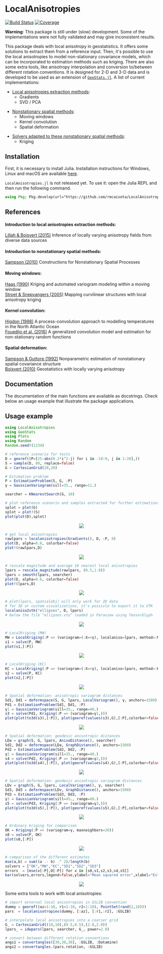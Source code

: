 # LocalAnisotropies

[![Build Status][build-img]][build-url] [![Coverage][codecov-img]][codecov-url]

**Warning**: This package is still under (slow) development. Some of the implementations were not fully validated and may give inconsistent results.

This package deals with local anisotropy in geostatistics. It offers some solutions to extract them from a reference input. Then, it's possible to use the local anisotropies to model non-stationary covariance models, which can be incorporated to estimation methods such as kriging. There are also some extra tools, like anisotropy interpolation and conversion to/between different rotation conventions. It is designed for 2-D and 3-D data and is developed to be used as an extension of [`GeoStats.jl`](https://github.com/JuliaEarth/GeoStats.jl). A list of current implementations:

- <u>Local anisotropies extraction methods</u>:
  - Gradients
  - SVD / PCA <p>
- <u>Nonstationary spatial methods</u>:
  - Moving windows
  - Kernel convolution
  - Spatial deformation <p>
- <u>Solvers adapted to these nonstationary spatial methods</u>:
  - Kriging

## Installation

First, it is necessary to install Julia. Installation instructions for Windows, Linux and macOS are available [here](https://julialang.org/downloads/platform/).

`LocalAnisotropies.jl` is not released yet. To use it: open the Julia REPL and then run the following command.

```julia
using Pkg; Pkg.develop(url="https://github.com/rmcaixeta/LocalAnisotropies.jl"); Pkg.add("GeoStats")
```

## References

#### Introduction to local anisotropies extraction methods:
[Lillah & Boisvert (2015)](https://doi.org/10.1016/j.cageo.2015.05.015) Inference of locally varying anisotropy fields from diverse data sources

#### Introduction to nonstationary spatial methods:
[Sampson (2010)](https://doi.org/10.1201/9781420072884-13) Constructions for Nonstationary Spatial Processes

#### Moving windows:
[Haas (1990)](https://doi.org/10.1016/0960-1686(90)90508-K) Kriging and automated variogram modeling within a moving window <br>
[Stroet & Snepvangers (2005)](https://doi.org/10.1007/s11004-005-7310-y) Mapping curvilinear structures with local anisotropy kriging

#### Kernel convolution:
[Higdon (1998)](https://doi.org/10.1023/A:1009666805688) A process-convolution approach to modelling temperatures in the North Atlantic Ocean <br>
[Fouedjio et al. (2016)](https://doi.org/10.1016/j.spasta.2016.01.002) A generalized convolution model and estimation for non-stationary random functions

#### Spatial deformation:
[Sampson & Guttorp (1992)](https://doi.org/10.1080/01621459.1992.10475181) Nonparametric estimation of nonstationary spatial covariance structure <br>
[Boisvert (2010)](https://era.library.ualberta.ca/items/5acca59f-6e97-414d-ad13-34c8f97ce223) Geostatistics with locally varying anisotropy

## Documentation

The documentation of the main functions are available as docstrings.
Check below an usage example that illustrate the package applications.

## Usage example

```julia
using LocalAnisotropies
using GeoStats
using Plots
using Random
Random.seed!(1234)

# reference scenario for tests
D = georef((P=[25-abs(0.2*i^2-j) for i in -10:9, j in 1:20],))
S = sample(D, 80, replace=false)
G = CartesianGrid(20,20)

# Estimation problem
P = EstimationProblem(S, G, :P)
γ = GaussianVariogram(sill=35., range=11.)

searcher = KNearestSearch(G, 10)

# plot reference scenario and samples extracted for further estimations
splot = plot(G)
splot = plot!(S)
plot(plot(D),splot)
```

<p align="center">
  <img src="imgs/01_input.png">
</p>

```julia
# get local anisotropies
rawlpars = localanisotropies(Gradients(), D, :P, 8)
plot(D, alpha=0.6, colorbar=false)
plot!(rawlpars,D)
```

<p align="center">
  <img src="imgs/02_localaniso.png">
</p>

```julia
# rescale magnitude and average 10 nearest local anisotropies
lpars = rescale_magnitude(rawlpars, (0.5,1.0))
lpars = smooth(lpars, searcher)
plot(D, alpha=0.6, colorbar=false)
plot!(lpars,D)
```

<p align="center">
  <img src="imgs/03_localaniso_smooth.png">
</p>

```julia
# plot(lpars, spatialobj) will only work for 2D data
# for 3D or custom visualizations, it's possivle to export it to VTK
localaniso2vtk("ellipses", D, lpars)
# below the file "ellipses.vtu" loaded in Paraview using TensorGlyph
```

<p align="center">
  <img src="imgs/03.2_localaniso_vtk.png">
</p>

```julia
# LocalKriging (MW)
MW = LocalKriging(:P => (variogram=(:X=>γ), localaniso=lpars, method=:MovingWindows))
s1 = solve(P, MW)
plot(s1,[:P])
```

<p align="center">
  <img src="imgs/04_mw.png">
</p>

```julia
# LocalKriging (KC)
KC = LocalKriging(:P => (variogram=(:X=>γ), localaniso=lpars, method=:KernelConvolution))
s2 = solve(P, KC)
plot(s2,[:P])
```

<p align="center">
  <img src="imgs/05_kc.png">
</p>

```julia
# Spatial deformation: anisotropic variogram distances
Sd1, Dd1 = deformspace(S, G, lpars, LocalVariogram(), γ, anchors=1500)
Pd1 = EstimationProblem(Sd1, Dd1, :P)
γ1 = GaussianVariogram(sill=35., range=40.)
s3 = solve(Pd1, Kriging(:P => (variogram=γ1,)))
plot(plot(to3d(s3),[:P]), plot(georef(values(s3),G),[:P],colorbar=false))
```

<p align="center">
  <img src="imgs/06_sd_vd.png">
</p>

```julia
# Spatial deformation: geodesic anisotropic distances
LDa = graph(S, G, lpars, AnisoDistance(), searcher)
Sd2, Dd2 = deformspace(LDa, GraphDistance(), anchors=1500)
Pd2 = EstimationProblem(Sd2, Dd2, :P)
γ2 = GaussianVariogram(sill=35., range=40.)
s4 = solve(Pd2, Kriging(:P => (variogram=γ2,)))
plot(plot(to3d(s4),[:P]), plot(georef(values(s4),G),[:P],colorbar=false))
```

<p align="center">
  <img src="imgs/07_sd_gad.png">
</p>

```julia
# Spatial deformation: geodesic anisotropic variogram distances
LDv = graph(S, G, lpars, LocalVariogram(), γ, searcher)
Sd3, Dd3 = deformspace(LDv, GraphDistance(), anchors=1500)
Pd3 = EstimationProblem(Sd3, Dd3, :P)
γ3 = GaussianVariogram(sill=45., range=40.)
s5 = solve(Pd3, Kriging(:P => (variogram=γ3,)))
plot(plot(to3d(s5),[:P]), plot(georef(values(s5),G),[:P],colorbar=false))
```

<p align="center">
  <img src="imgs/08_sd_gvd.png">
</p>

```julia
# Ordinary kriging for comparison
OK = Kriging(:P => (variogram=γ, maxneighbors=20))
s0 = solve(P, OK)
plot(s0,[:P])
```

<p align="center">
  <img src="imgs/09_ok.png">
</p>

```julia
# comparison of the different estimates
mse(a,b) = sum((a .- b) .^ 2)/length(b)
solvers = ["OK","MW","KC","SD1","SD2","SD3"]
errors  = [mse(x[:P],D[:P]) for x in [s0,s1,s2,s3,s4,s5]]
bar(solvers,errors,legend=false,ylabel="Mean squared error",xlabel="Estimation method")
```

<p align="center">
  <img src="imgs/10_comp.png">
</p>

Some extra tools to work with local anisotropies:

```julia
# import external local anisotropies in GSLIB convention
dummy = georef((az=1:10, r1=1:10, r2=1:10), PointSet(rand(2,10)))
pars  = localanisotropies(dummy, [:az], [:r1,:r2], :GSLIB)

# interpolate local anisotropies into a coarser grid
G_ = CartesianGrid((10,10),(0.5,0.5),(2.0,2.0))
lpars_ = idwpars(lpars, searcher, G_, power=2.0)

# convert between different rotation conventions
angs1 = convertangles([30,30,30], :GSLIB, :Datamine)
angs2 = convertangles.(pars.rotation, :GSLIB)
```


[build-img]: https://img.shields.io/github/workflow/status/rmcaixeta/LocalAnisotropies.jl/CI?style=flat-square
[build-url]: https://github.com/rmcaixeta/LocalAnisotropies.jl/actions

[codecov-img]: https://codecov.io/gh/rmcaixeta/LocalAnisotropies.jl/branch/master/graph/badge.svg
[codecov-url]: https://codecov.io/gh/rmcaixeta/LocalAnisotropies.jl

